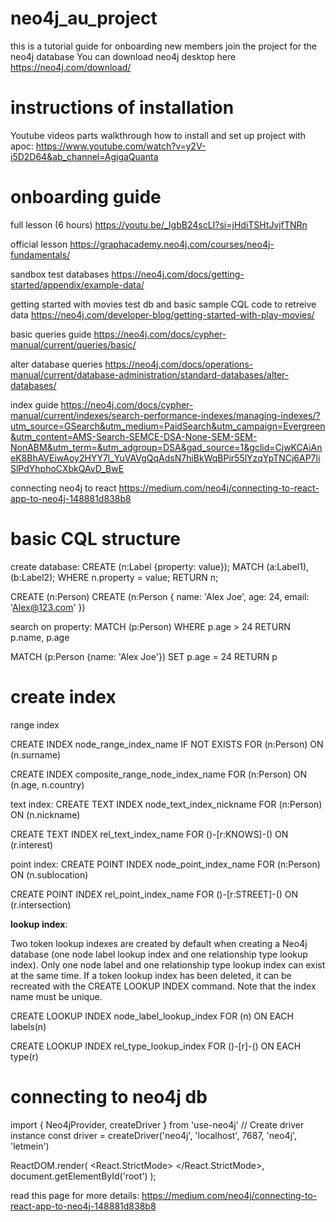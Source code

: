 # neo4j_au_project
this is a tutorial guide for onboarding new members join the project for the neo4j database
You can download neo4j desktop here https://neo4j.com/download/

# instructions of installation
Youtube videos parts walkthrough how to install and set up project with apoc: https://www.youtube.com/watch?v=y2V-i5D2D64&ab_channel=AgigaQuanta

# onboarding guide
full lesson (6 hours)
https://youtu.be/_IgbB24scLI?si=jHdiTSHtJvjfTNRn

official lesson
https://graphacademy.neo4j.com/courses/neo4j-fundamentals/

sandbox test databases
https://neo4j.com/docs/getting-started/appendix/example-data/

getting started with movies test db and basic sample CQL code to retreive data
https://neo4j.com/developer-blog/getting-started-with-play-movies/

basic queries guide
https://neo4j.com/docs/cypher-manual/current/queries/basic/

alter database queries
https://neo4j.com/docs/operations-manual/current/database-administration/standard-databases/alter-databases/

index guide
https://neo4j.com/docs/cypher-manual/current/indexes/search-performance-indexes/managing-indexes/?utm_source=GSearch&utm_medium=PaidSearch&utm_campaign=Evergreen&utm_content=AMS-Search-SEMCE-DSA-None-SEM-SEM-NonABM&utm_term=&utm_adgroup=DSA&gad_source=1&gclid=CjwKCAiAneK8BhAVEiwAoy2HYY7l_YuVAVgQqAdsN7hiBkWqBPir55lYzqYpTNCj6AP7liSlPdYhphoCXbkQAvD_BwE

connecting neo4j to react
https://medium.com/neo4j/connecting-to-react-app-to-neo4j-148881d838b8

# basic CQL structure
create database:
CREATE (n:Label {property: value});
MATCH (a:Label1), (b:Label2);
WHERE n.property = value;
RETURN n;

CREATE (n:Person)
CREATE (n:Person {
    name: 'Alex Joe',
    age: 24,
    email: 'Alex@123.com'
})

search on property:
MATCH (p:Person)
WHERE p.age > 24
RETURN p.name, p.age

MATCH (p:Person {name: 'Alex Joe'})
SET p.age = 24
RETURN p

# create index

range index

CREATE INDEX node_range_index_name IF NOT EXISTS FOR (n:Person) ON (n.surname)

CREATE INDEX composite_range_node_index_name FOR (n:Person) ON (n.age, n.country)

text index:
CREATE TEXT INDEX node_text_index_nickname FOR (n:Person) ON (n.nickname)

CREATE TEXT INDEX rel_text_index_name FOR ()-[r:KNOWS]-() ON (r.interest)

point index:
CREATE POINT INDEX node_point_index_name FOR (n:Person) ON (n.sublocation)

CREATE POINT INDEX rel_point_index_name FOR ()-[r:STREET]-() ON (r.intersection)

**lookup index**:

Two token lookup indexes are created by default when creating a Neo4j database (one node label lookup index and one relationship type lookup index). Only one node label and one relationship type lookup index can exist at the same time. If a token lookup index has been deleted, it can be recreated with the CREATE LOOKUP INDEX command. Note that the index name must be unique.

CREATE LOOKUP INDEX node_label_lookup_index FOR (n) ON EACH labels(n)

CREATE LOOKUP INDEX rel_type_lookup_index FOR ()-[r]-() ON EACH type(r)

# connecting to neo4j db
import { Neo4jProvider, createDriver } from 'use-neo4j'
// Create driver instance
const driver = createDriver('neo4j', 'localhost', 7687, 'neo4j', 'letmein')

ReactDOM.render(
  <React.StrictMode>
    <Neo4jProvider 
      scheme="neo4j+s"
      host="myauradb.neo4j.io"
      port="7687"
      username="username"
      password="defaultpassword" 
      database="someotherdb"
     >
      <App />
    </Neo4jProvider>
  </React.StrictMode>,
  document.getElementById('root')
);

read this page for more details:
https://medium.com/neo4j/connecting-to-react-app-to-neo4j-148881d838b8
